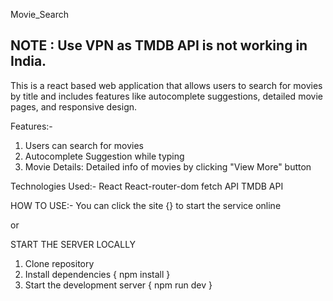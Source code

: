 Movie_Search
## NOTE : Use VPN as TMDB API is not working in India.

This is a react based web application that allows users to search for movies by title and includes features like autocomplete suggestions, detailed movie pages, and responsive design.

Features:-
1. Users can search for movies
2. Autocomplete Suggestion while typing
3. Movie Details: Detailed info of movies by clicking "View More" button

Technologies Used:-
React
React-router-dom
fetch API
TMDB API

HOW TO USE:-
You can click the site {} to start the service online

or

START THE SERVER LOCALLY

1. Clone repository
2. Install dependencies { npm install }
3. Start the development server { npm run dev }
